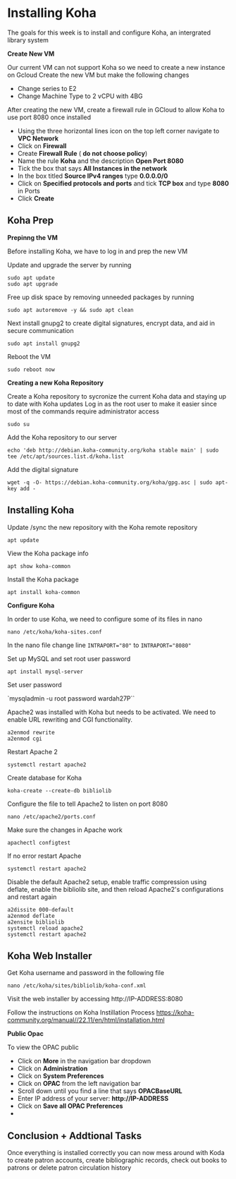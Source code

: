 # Installing Koha 

The goals for this week is to install and configure Koha, an intergrated library system 

**Create New VM**

Our current VM can not support Koha so we need to create a new instance on Gcloud
Create the new VM but make the following changes
- Change series to E2
- Change Machine Type to 2 vCPU with 4BG
  
After creating the new VM, create a firewall rule in GCloud to allow Koha to use port 8080 once installed

  - Using the three horizontal lines icon on the top left corner navigate to **VPC Network**
  - Click on **Firewall**
  - Create **Firewall Rule** ( **do not choose policy**)
  - Name the rule **Koha** and the description **Open Port 8080**
  - Tick the box that says **All Instances in the network**
  - In the box titled **Source IPv4 ranges** type **0.0.0.0/0**
  - Click on **Specified protocols and ports** and tick **TCP box** and type **8080** in Ports
  - Click **Create**

## Koha Prep

**Prepinng the VM**

Before installing Koha, we have to log in and prep the new VM

Update and upgrade the server by running

```
sudo apt update
sudo apt upgrade
```
Free up disk space by removing unneeded packages by running 

`sudo apt autoremove -y && sudo apt clean`

Next install gnupg2 to create digital signatures, encrypt data, and aid in secure communication

`sudo apt install gnupg2`

Reboot the VM 

`sudo reboot now`

**Creating a new Koha Repository**

Create a Koha repository to sycronize the current Koha data and staying up to date with Koha updates
Log in as the root user to make it easier since most of the commands require administrator access

`sudo su`

Add the Koha repository to our server

`echo 'deb http://debian.koha-community.org/koha stable main' | sudo tee /etc/apt/sources.list.d/koha.list`

Add the digital signature

`wget -q -O- https://debian.koha-community.org/koha/gpg.asc | sudo apt-key add -`


## Installing Koha

Update /sync the new repository with the Koha remote repository

`apt update`


View the Koha package info 

`apt show koha-common`


Install the Koha package 

`apt install koha-common`


**Configure Koha**

In order to use Koha, we need to configure some of its files in nano

`nano /etc/koha/koha-sites.conf`


In the nano file change line `INTRAPORT="80"` to `INTRAPORT="8080"`


Set up MySQL and set root user password

`apt install mysql-server`


Set user password

`mysqladmin -u root password wardah27P``


Apache2 was installed with Koha but needs to be activated. We need to enable URL rewriting and CGI functionality.

```
a2enmod rewrite
a2enmod cgi
```

Restart Apache 2

`systemctl restart apache2`

Create database for Koha 

`koha-create --create-db bibliolib`


Configure the file to tell Apache2 to listen on port 8080

`nano /etc/apache2/ports.conf`

Make sure the changes in Apache work

`apachectl configtest`

If no error restart Apache 

`systemctl restart apache2`


Disable the default Apache2 setup, enable traffic compression using deflate, enable the bibliolib site, and then reload Apache2's configurations and restart again

```
a2dissite 000-default
a2enmod deflate
a2ensite bibliolib
systemctl reload apache2
systemctl restart apache2
```

## Koha Web Installer 

Get Koha username and password in the following file

`nano /etc/koha/sites/bibliolib/koha-conf.xml`


Visit the web installer by accessing http://IP-ADDRESS:8080

Follow the instructions on Koha Instillation Process <https://koha-community.org/manual//22.11/en/html/installation.html>

**Public Opac**

To view the OPAC public
- Click on **More** in the navigation bar dropdown
- Click on **Administration**
- Click on **System Preferences**
- Click on **OPAC** from the left navigation bar
- Scroll down until you find a line that says **OPACBaseURL**
- Enter IP address of your server: **http://IP-ADDRESS**
- Click on **Save all OPAC Preferences**
- 


## Conclusion + Addtional Tasks

Once everything is installed correctly you can now mess around with Koda to create patron accounts, create bibliographic records, check out books to patrons or delete patron circulation history
